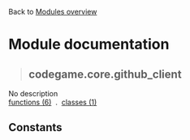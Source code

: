 Back to [Modules overview](https://github.com/pyrustic/codegame/blob/master/docs/modules/README.md)
  
# Module documentation
>## codegame.core.github\_client
No description
<br>
[functions (6)](https://github.com/pyrustic/codegame/blob/master/docs/modules/content/codegame.core.github_client/functions.md) &nbsp;.&nbsp; [classes (1)](https://github.com/pyrustic/codegame/blob/master/docs/modules/content/codegame.core.github_client/classes.md)


## Constants
```python

```

